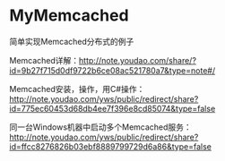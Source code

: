 # MyMemcached
简单实现Memcached分布式的例子

Memcached详解：http://note.youdao.com/share/?id=9b27f715d0df9722b6ce08ac521780a7&type=note#/


Memcached安装，操作，用C#操作：http://note.youdao.com/yws/public/redirect/share?id=775ec60453d68db4ee7f396e8cd85074&type=false


同一台Windows机器中启动多个Memcached服务：http://note.youdao.com/yws/public/redirect/share?id=ffcc8276826b03ebf8889799729d6a86&type=false
